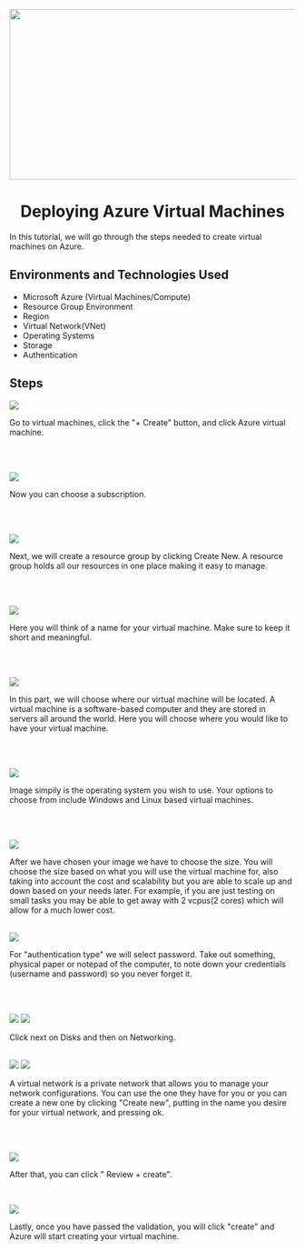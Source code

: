 <p align="center">
<img src="https://scontent-lga3-1.xx.fbcdn.net/v/t1.15752-9/462546323_2601541603570069_6929602243085794007_n.jpg?stp=dst-jpg_s2048x2048&_nc_cat=103&ccb=1-7&_nc_sid=9f807c&_nc_ohc=B7W_dorxipYQ7kNvgF_BWq1&_nc_zt=23&_nc_ht=scontent-lga3-1.xx&_nc_gid=AcqTjbfsoSvIAhbNGuwPZWD&oh=03_Q7cD1QFgv50kgJDFjkoqS1AJ6j6V_j-I2Zz-icBMsw1LNbIbQQ&oe=6742F978" width="550" height="300"/>
</p>

  <h1 align="center">Deploying Azure Virtual Machines</h1>
  In this tutorial, we will go through the steps needed to create virtual machines on Azure. <br />


<h2>Environments and Technologies Used</h2>

- Microsoft Azure (Virtual Machines/Compute)
- Resource Group Environment
- Region
- Virtual Network(VNet)
- Operating Systems
- Storage
- Authentication



<h2>Steps</h2>

<p>
<img src="https://scontent-lga3-2.xx.fbcdn.net/v/t1.15752-9/462535692_1057394996127071_1273292413106901476_n.png?_nc_cat=101&ccb=1-7&_nc_sid=9f807c&_nc_ohc=i4GFQ3JnzeYQ7kNvgEZa4-O&_nc_zt=23&_nc_ht=scontent-lga3-2.xx&_nc_gid=AuKfCNWZjujMrIacc4Nqn56&oh=03_Q7cD1QFbdqjeQzlzw2CKDxMfoOkLAEYftOgeNJFRTGMH_i064g&oe=6743C3F8"/>
</p>
<p>
Go to virtual machines, click the "+ Create" button, and click Azure virtual machine. 
</p>
<br />
<br />
<p>
<img src="https://scontent-lga3-1.xx.fbcdn.net/v/t1.15752-9/462551411_1959053414520918_4385247132022562839_n.png?_nc_cat=110&ccb=1-7&_nc_sid=9f807c&_nc_ohc=c2k6ZK4QO3gQ7kNvgGB9vuW&_nc_zt=23&_nc_ht=scontent-lga3-1.xx&_nc_gid=AUr0V-nsWZigJduxQQ4_VmO&oh=03_Q7cD1QEVgq9K8GEYvmxH3PIWNWDdw8x0EqNGCF1tD51jxG1eoA&oe=6745AB94"/>
</p>
<p>
Now you can choose a subscription.
</p>
<br />
<br />
<p>
<img src="https://scontent-lga3-1.xx.fbcdn.net/v/t1.15752-9/462542831_1295424718537201_8759737473628678491_n.png?_nc_cat=111&ccb=1-7&_nc_sid=9f807c&_nc_ohc=00t9Yfd4i0MQ7kNvgGBcJ9v&_nc_zt=23&_nc_ht=scontent-lga3-1.xx&_nc_gid=AZ3S1PydjAvAFWbSr-oX_Rf&oh=03_Q7cD1QHrjc1cVlP1u4rYA0jtLLFb72Fd5n-_b1-IGyEozvnAIA&oe=67484CA6"/>
</p>
<p>
Next, we will create a resource group by clicking Create New. A resource group holds all our resources in one place making it easy to manage. 
</p>
<br />
<br />
<p>
<img src="https://scontent-lga3-2.xx.fbcdn.net/v/t1.15752-9/462559019_1882273395594663_1246778324972284439_n.png?_nc_cat=109&ccb=1-7&_nc_sid=9f807c&_nc_ohc=55tCh2IllLsQ7kNvgERqkze&_nc_zt=23&_nc_ht=scontent-lga3-2.xx&_nc_gid=ADcKHZ4NZKSDgGl4wvNQ23A&oh=03_Q7cD1QF4uMFUdtqwI3ypAJygsXOgTiAYMtJG1fOVoira-7Luyg&oe=67484135"/>
</p>

<p>
Here you will think of a name for your virtual machine. Make sure to keep it short and meaningful. 
</p>
<br />
<br />
<p>
<img src="https://scontent-lga3-1.xx.fbcdn.net/v/t1.15752-9/462554620_931057108886008_5070631755048768871_n.png?_nc_cat=108&ccb=1-7&_nc_sid=9f807c&_nc_ohc=mjo1e4DrUUsQ7kNvgEvN3Be&_nc_zt=23&_nc_ht=scontent-lga3-1.xx&_nc_gid=AzHicXKjquL-qnG3Lc2ttgE&oh=03_Q7cD1QFakdojOx-ftG6AgPWhIUEorQ3fLk4Xl30tFbTH-wcIcg&oe=674834D9"/>
</p>
<p>
In this part, we will choose where our virtual machine will be located. A virtual machine is a software-based computer and they are stored in servers all around the world. Here you will choose where you would like to have your virtual machine.
</p>
<br />
<br />
<p>
<img src="https://scontent-lga3-2.xx.fbcdn.net/v/t1.15752-9/462547921_3523912771248600_2757100729062954209_n.png?_nc_cat=100&ccb=1-7&_nc_sid=9f807c&_nc_ohc=eQbXbDUofnMQ7kNvgFgPBmI&_nc_zt=23&_nc_ht=scontent-lga3-2.xx&_nc_gid=A9yP-NXrluf0TChW0VAlSTC&oh=03_Q7cD1QGqCCMnEDafo1Jd6JVEBJ9JEffB45GtgGkZ1Lkc_bMQhg&oe=67483F1E"/>
</p>
<p>
Image simpily is the operating system you wish to use. Your options to choose from include Windows and Linux based virtual machines.
</p>
<br />
<br />
<p>
<img src="https://scontent-lga3-1.xx.fbcdn.net/v/t1.15752-9/462553997_502399422802145_4953393159092313798_n.png?_nc_cat=111&ccb=1-7&_nc_sid=9f807c&_nc_ohc=9dg9iPl34goQ7kNvgENqyjX&_nc_zt=23&_nc_ht=scontent-lga3-1.xx&_nc_gid=A5evCHFN0zq_LioqLVOLA68&oh=03_Q7cD1QEBjGqT7gModbQJ5rZOimhl3FdsPJaeMJC9ivPJv5in_w&oe=6748436C"/>
</p>
<p>
After we have chosen your image we have to choose the size. You will choose the size based on what you will use the virtual machine for, also taking into account the cost and scalability but you are able to scale up and down based on your needs later. For example, if you are just testing on small tasks you may be able to get away with 2 vcpus(2 cores) which will allow for a much lower cost.
</p>
<br />
<img src="https://scontent-lga3-1.xx.fbcdn.net/v/t1.15752-9/462637782_595077726284457_935809349317951669_n.png?_nc_cat=102&ccb=1-7&_nc_sid=9f807c&_nc_ohc=V5vznWpKjM8Q7kNvgFwbwlm&_nc_zt=23&_nc_ht=scontent-lga3-1.xx&_nc_gid=A34kRGjwkhD60NTFLMcFZOT&oh=03_Q7cD1QGaHaucq6sikBNk8psfYdD0QpoDdUgM46kfwGp5SwLfWQ&oe=67484803"/>
</p>
<p>
For "authentication type" we will select password. Take out something, physical paper or notepad of the computer, to note down your credentials (username and password) so you never forget it.
</p>
<br />
<br />
<p>
<img src="https://scontent-lga3-1.xx.fbcdn.net/v/t1.15752-9/462559416_427075810434687_7843140156711193483_n.png?_nc_cat=103&ccb=1-7&_nc_sid=9f807c&_nc_ohc=2vovHyYT8RoQ7kNvgFMIAVT&_nc_zt=23&_nc_ht=scontent-lga3-1.xx&_nc_gid=AVM3pYdqtggrT_Xyh5tjLOs&oh=03_Q7cD1QF3WvFt0i_2zZvIg-pJ2nFHyWKnvSFe9OnopUnBd7GxZQ&oe=67485719"/>
<img src="https://scontent-lga3-1.xx.fbcdn.net/v/t1.15752-9/462570519_3877120955851873_3871025402251609204_n.png?_nc_cat=111&ccb=1-7&_nc_sid=9f807c&_nc_ohc=HjghWuN17i4Q7kNvgG-eaaz&_nc_zt=23&_nc_ht=scontent-lga3-1.xx&_nc_gid=AJhkTUq_rRCRv1DKn8JEGGO&oh=03_Q7cD1QFOBYsGNzKS8G10nkZ1BSDWTJhcq2sJ7uuq2qeL2vx9OA&oe=67485727"/>
</p>
<p>
Click next on Disks and then on Networking. 
</p>
<br />
<img src="https://scontent-lga3-1.xx.fbcdn.net/v/t1.15752-9/462557270_1070135604302510_4645729013953760676_n.png?_nc_cat=108&ccb=1-7&_nc_sid=9f807c&_nc_ohc=flSDy1rAiPcQ7kNvgH6IZT-&_nc_zt=23&_nc_ht=scontent-lga3-1.xx&_nc_gid=A2cYa5dPr05u8DjacjV0QGy&oh=03_Q7cD1QFyEzd3Ia2u142T40Hhg7bEe5FiTVcTamXmMmHiXsrCVQ&oe=67488138"/>
<img src="https://scontent-lga3-2.xx.fbcdn.net/v/t1.15752-9/462547944_1223457248860526_4079091068965591722_n.png?_nc_cat=105&ccb=1-7&_nc_sid=9f807c&_nc_ohc=LVx9Rozr7e4Q7kNvgE6RqW9&_nc_zt=23&_nc_ht=scontent-lga3-2.xx&_nc_gid=ABTDPtZpIPxeVFhtaiv1edE&oh=03_Q7cD1QFLkkhGib_EbjaLmGzCqwxduV-SA8utcV1gsBUujQW_XA&oe=67486F03"/>
</p>
<p>
A virtual network is a private network that allows you to manage your network configurations. You can use the one they have for you or you can create a new one by clicking "Create new", putting in the name you desire for your virtual network, and pressing ok. 
</p>
<br />
<br />
<p>
<img src="https://scontent-lga3-1.xx.fbcdn.net/v/t1.15752-9/462562604_1607937286819125_5729683410468730047_n.png?_nc_cat=103&ccb=1-7&_nc_sid=9f807c&_nc_ohc=9j0irTtELukQ7kNvgG-dVS_&_nc_zt=23&_nc_ht=scontent-lga3-1.xx&_nc_gid=AZMnglk4lqAVuvy9IuqBimR&oh=03_Q7cD1QF378fI1dE-4aRox6gQqYz97ALZfbAwYRRcOYd98-ATZQ&oe=67485C0E"/>
</p>
<p>
After that, you can click " Review + create". 
</p>

<br />
<p>
<img src="https://scontent-lga3-2.xx.fbcdn.net/v/t1.15752-9/462550773_1266952594328136_5553025988180877298_n.png?_nc_cat=100&ccb=1-7&_nc_sid=9f807c&_nc_ohc=xboAQCwnwlsQ7kNvgFtf-oT&_nc_zt=23&_nc_ht=scontent-lga3-2.xx&_nc_gid=ASaOGuV9H3Oj2SAkjPrCw4n&oh=03_Q7cD1QGarsSLo3oXqCc5r38H-Prh0fcGfW6Z4TYceCSZleFChw&oe=67486582"/>
</p>
<p>
Lastly, once you have passed the validation, you will click "create" and Azure will start creating your virtual machine. 
</p>
<br />



